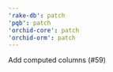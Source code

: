 ```yaml
---
'rake-db': patch
'pqb': patch
'orchid-core': patch
'orchid-orm': patch
---
```


Add computed columns (#59)
